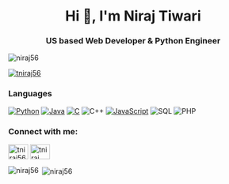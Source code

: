 
<h1 align="center">Hi 👋, I'm Niraj Tiwari</h1>
<h3 align="center">US based Web Developer & Python Engineer</h3>

<p align="left"> <img src="https://komarev.com/ghpvc/?username=niraj56&label=Profile%20views&color=0e75b6&style=flat" alt="niraj56" /> </p>

<p align="left"> <a href="https://twitter.com/tniraj56" target="blank"><img src="https://img.shields.io/twitter/follow/tniraj56?logo=twitter&style=for-the-badge" alt="tniraj56" /></a> </p>

### Languages

[![Python](https://img.shields.io/badge/-Python-000?&logo=python)](https://github.com/niraj56?tab=repositories&q=&type=&language=python)
[![Java](https://img.shields.io/badge/-Java-000?&logo=Java&logoColor=007396)](https://github.com/niraj56?tab=repositories&q=&type=&language=java)
[![C](https://img.shields.io/badge/-C-000?&logo=C)](https://github.com/niraj56?tab=repositories&q=&type=&language=c)
![C++](https://img.shields.io/badge/-C++-000?&logo=c%2b%2b&logoColor=00599C)
[![JavaScript](https://img.shields.io/badge/-JavaScript-000?&logo=JavaScript&logoColor=ddc508)](https://github.com/niraj56?tab=repositories&q=&type=&language=javascript)
![SQL](https://img.shields.io/badge/-SQL-000?&logo=MySQL&logoColor=4479A1)
![PHP](https://img.shields.io/badge/-PHP-23777BB4&logo=PHP&logoColor=4479A1)

<h3 align="left">Connect with me:</h3>
<p align="left">
<a href="https://twitter.com/tniraj56" target="blank"><img align="center" src="https://cdn.jsdelivr.net/npm/simple-icons@3.0.1/icons/twitter.svg" alt="tniraj56" height="30" width="40" /></a>
<a href="https://linkedin.com/in/tniraj" target="blank"><img align="center" src="https://cdn.jsdelivr.net/npm/simple-icons@3.0.1/icons/linkedin.svg" alt="tniraj" height="30" width="40" /></a>
</p>

<p><img align="left" src="https://github-readme-stats.vercel.app/api/top-langs?username=niraj56&show_icons=true&locale=en&layout=compact" alt="niraj56" /></p>

<p>&nbsp;<img align="center" src="https://github-readme-stats.vercel.app/api?username=niraj56&show_icons=true&locale=en" alt="niraj56" /></p>
